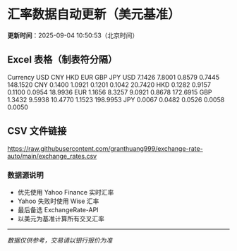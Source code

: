 # 汇率数据自动更新（美元基准）

**更新时间**：2025-09-04 10:50:53（北京时间）

## Excel 表格（制表符分隔）

Currency	USD	CNY	HKD	EUR	GBP	JPY
USD		7.1426	7.8001	0.8579	0.7445	148.1520
CNY	0.1400		1.0921	0.1201	0.1042	20.7420
HKD	0.1282	0.9157		0.1100	0.0954	18.9936
EUR	1.1656	8.3257	9.0921		0.8678	172.6915
GBP	1.3432	9.5938	10.4770	1.1523		198.9953
JPY	0.0067	0.0482	0.0526	0.0058	0.0050	

## CSV 文件链接

https://raw.githubusercontent.com/granthuang999/exchange-rate-auto/main/exchange_rates.csv

### 数据源说明
- 优先使用 Yahoo Finance 实时汇率
- Yahoo 失败时使用 Wise 汇率
- 最后备选 ExchangeRate-API
- 以美元为基准计算所有交叉汇率

---
*数据仅供参考，交易请以银行报价为准*
